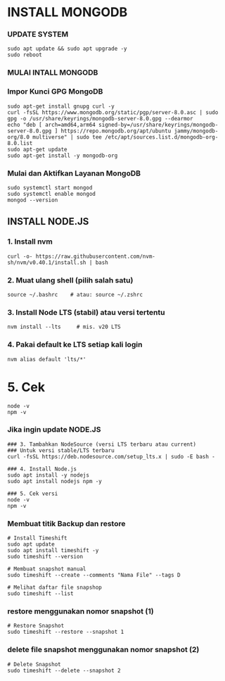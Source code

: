 # INSTALL MONGODB

### UPDATE SYSTEM
```
sudo apt update && sudo apt upgrade -y
sudo reboot
```
### MULAI INTALL MONGODB

### Impor Kunci GPG MongoDB
```
sudo apt-get install gnupg curl -y
curl -fsSL https://www.mongodb.org/static/pgp/server-8.0.asc | sudo gpg -o /usr/share/keyrings/mongodb-server-8.0.gpg --dearmor
echo "deb [ arch=amd64,arm64 signed-by=/usr/share/keyrings/mongodb-server-8.0.gpg ] https://repo.mongodb.org/apt/ubuntu jammy/mongodb-org/8.0 multiverse" | sudo tee /etc/apt/sources.list.d/mongodb-org-8.0.list
sudo apt-get update
sudo apt-get install -y mongodb-org
```
### Mulai dan Aktifkan Layanan MongoDB
```
sudo systemctl start mongod
sudo systemctl enable mongod
mongod --version
```

## INSTALL NODE.JS

### 1. Install nvm
```
curl -o- https://raw.githubusercontent.com/nvm-sh/nvm/v0.40.1/install.sh | bash
```

### 2. Muat ulang shell (pilih salah satu)
```
source ~/.bashrc    # atau: source ~/.zshrc
```

### 3. Install Node LTS (stabil) atau versi tertentu
```
nvm install --lts     # mis. v20 LTS
```

### 4. Pakai default ke LTS setiap kali login
```
nvm alias default 'lts/*'
```

# 5. Cek
```
node -v
npm -v
```

### Jika ingin update NODE.JS
```
### 3. Tambahkan NodeSource (versi LTS terbaru atau current)
### Untuk versi stable/LTS terbaru
curl -fsSL https://deb.nodesource.com/setup_lts.x | sudo -E bash -

### 4. Install Node.js
sudo apt install -y nodejs
sudo apt install nodejs npm -y

### 5. Cek versi
node -v
npm -v
```

### Membuat titik Backup dan restore
```
# Install Timeshift
sudo apt update
sudo apt install timeshift -y
sudo timeshift --version
```
```
# Membuat snapshot manual
sudo timeshift --create --comments "Nama File" --tags D
```
```
# Melihat daftar file snapshop
sudo timeshift --list
```

### restore menggunakan nomor snapshot (1)
```
# Restore Snapshot
sudo timeshift --restore --snapshot 1
```

### delete file snapshot menggunakan nomor snapshot (2)
```
# Delete Snapshot
sudo timeshift --delete --snapshot 2
```
